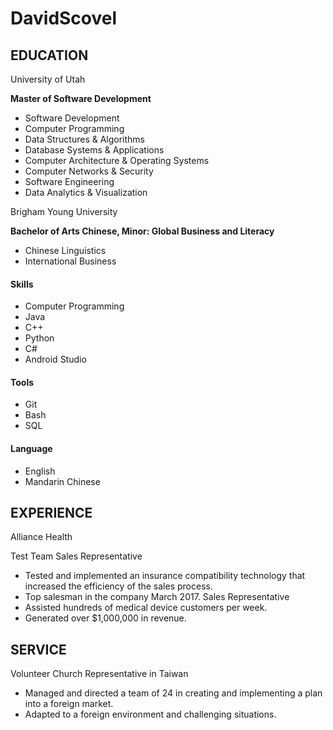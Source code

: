 # DavidScovel

 
## EDUCATION	
University of Utah

**Master of Software Development**		
  * Software Development
  * Computer Programming
  * Data Structures & Algorithms
  * Database Systems & Applications
  * Computer Architecture & Operating Systems
  * Computer Networks & Security
  * Software Engineering
  * Data Analytics & Visualization
 
 
Brigham Young University

**Bachelor of Arts Chinese, Minor: Global Business and Literacy**
  * Chinese Linguistics
  * International Business
 
 
#### Skills           		 
  * Computer Programming
  * Java
  * C++
  * Python
  * C#
  * Android Studio
#### Tools
  * Git
  * Bash
  * SQL
#### Language		
  * English
  * Mandarin Chinese
 
## EXPERIENCE	
Alliance Health

Test Team Sales Representative
  * Tested and implemented an insurance compatibility technology that increased the efficiency of the sales process.
  * Top salesman in the company March 2017.
Sales Representative
  * Assisted hundreds of medical device customers per week.
  * Generated over $1,000,000 in revenue.
 
## SERVICE	
Volunteer Church Representative in Taiwan
  * Managed and directed a team of 24 in creating and implementing a plan into a foreign market.
  * Adapted to a foreign environment and challenging situations.

